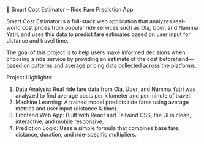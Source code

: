 🚕 Smart Cost Estimator – Ride Fare Prediction App

Smart Cost Estimator is a full-stack web application that analyzes real-world cost prices from popular ride services such as Ola, Uber, and Namma Yatri, and uses this data to predict fare estimates based on user input for distance and travel time.

The goal of this project is to help users make informed decisions when choosing a ride service by providing an estimate of the cost beforehand—based on patterns and average pricing data collected across the platforms.

Project Highlights:

1) Data Analysis: Real ride fare data from Ola, Uber, and Namma Yatri was analyzed to find average costs per kilometer and per minute of travel.
2) Machine Learning: A trained model predicts ride fares using average metrics and user input (distance & time).
3) Frontend Web App: Built with React and Tailwind CSS, the UI is clean, interactive, and mobile responsive.
4) Prediction Logic: Uses a simple formula that combines base fare, distance, duration, and ride-specific multipliers.
